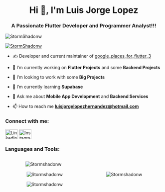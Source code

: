 <h1 align="center">Hi 👋, I'm Luis Jorge Lopez </h1>
<h3 align="center">A Passionate Flutter Developer and Programmer Analyst!!!</h3>

<p align="left"> <img src="https://komarev.com/ghpvc/?username=StormShadonw&label=Profile%20views&color=0e75b6&style=flat&abbreviated=true" alt="StormShadonw" /> </p>

<p align="left"> <a href="https://github.com/ryo-ma/github-profile-trophy"><img src="https://github-profile-trophy.vercel.app/?username=StormShadonw" alt="StormShadonw" /></a> </p>

- :writing_hand: Developer and current maintainer of [google_places_for_flutter_3](https://pub.dev/packages/google_places_for_flutter_3)

- 🔭 I’m currently working on **Flutter Projects** and some **Backend Projects**

- 👯 I’m looking to work with some **Big Projects**

- 🌱 I’m currently learning **Supabase**

- 💬 Ask me about **Mobile App Development** and **Backend Services**

- 📫 How to reach me **luisjorgelopezhernandez@hotmail.com**

<h3 align="left">Connect with me:</h3>
<p align="left">
<a href="https://www.linkedin.com/in/luis-jorge-l%C3%B3pez-hern%C3%A1ndez-9a864a12a/" target="blank"><img align="center" src="https://raw.githubusercontent.com/rahuldkjain/github-profile-readme-generator/master/src/images/icons/Social/linked-in-alt.svg" alt="Linkedin user" height="30" width="40" /></a>
<a href="https://www.instagram.com/jorgelopezh31/?hl=es-la" target="blank"><img align="center" src="https://raw.githubusercontent.com/rahuldkjain/github-profile-readme-generator/master/src/images/icons/Social/instagram.svg" alt="Instagram" height="30" width="40" /></a>
</p>

<h3 align="left">Languages and Tools:</h3>
<!-- <p align="left"> <a href="https://developer.android.com" target="_blank" rel="noreferrer"> <img src="https://raw.githubusercontent.com/devicons/devicon/master/icons/android/android-original-wordmark.svg" alt="android" width="40" height="40"/> </a> <a href="https://dart.dev" target="_blank" rel="noreferrer"> <img src="https://www.vectorlogo.zone/logos/dartlang/dartlang-icon.svg" alt="dart" width="40" height="40"/> </a> <a href="https://www.figma.com/" target="_blank" rel="noreferrer"> <img src="https://www.vectorlogo.zone/logos/figma/figma-icon.svg" alt="figma" width="40" height="40"/> </a> <a href="https://firebase.google.com/" target="_blank" rel="noreferrer"> <img src="https://www.vectorlogo.zone/logos/firebase/firebase-icon.svg" alt="firebase" width="40" height="40"/> </a> <a href="https://flutter.dev" target="_blank" rel="noreferrer"> <img src="https://www.vectorlogo.zone/logos/flutterio/flutterio-icon.svg" alt="flutter" width="40" height="40"/> </a> <a href="https://git-scm.com/" target="_blank" rel="noreferrer"> <img src="https://www.vectorlogo.zone/logos/git-scm/git-scm-icon.svg" alt="git" width="40" height="40"/> </a> <a href="https://kotlinlang.org" target="_blank" rel="noreferrer"> <img src="https://www.vectorlogo.zone/logos/kotlinlang/kotlinlang-icon.svg" alt="kotlin" width="40" height="40"/> </a> <a href="https://postman.com" target="_blank" rel="noreferrer"> <img src="https://www.vectorlogo.zone/logos/getpostman/getpostman-icon.svg" alt="postman" width="40" height="40"/> </a> <a href="https://developer.apple.com/swift/" target="_blank" rel="noreferrer"> <img src="https://raw.githubusercontent.com/devicons/devicon/master/icons/swift/swift-original.svg" alt="swift" width="40" height="40"/> </a> </p> -->

<div class="container" style="display: flex;justify-content: space-around;align-items: center;">
  <div class="left" style="margin-right: 5px;">
    <p><img align="center" src="https://github-readme-stats.vercel.app/api?username=StormShadonw&show_icons=true" alt="Stormshadonw" /></p>

  <p>&nbsp;<img align="center" src="https://github-readme-stats.vercel.app/api/top-langs/?username=StormShadonw&hide_progress=true" alt="Stormshadonw" /></p>

  <p>&nbsp;<img align="center" src="https://github-readme-streak-stats.herokuapp.com/?user=stormshadonw" alt="Stormshadonw" /></p>
  </div>

  <div class="right" style="margin-left: 5px;">
    <p><img align="center" src="https://github-readme-stats.vercel.app/api/wakatime?username=llopez&layout=compact" alt="Stormshadonw" /></p>
  </div>
</div>
